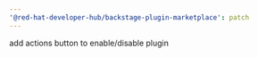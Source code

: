 ```yaml
---
'@red-hat-developer-hub/backstage-plugin-marketplace': patch
---
```


add actions button to enable/disable plugin
